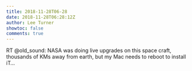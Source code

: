 ```yaml
---
title: 2018-11-28T06-28
date: 2018-11-28T06:28:12Z
author: Lee Turner
showtoc: false
comments: true
---
```


RT @old_sound: NASA was doing live upgrades on this space craft, thousands of KMs away from earth, but my Mac needs to reboot to install iT…

